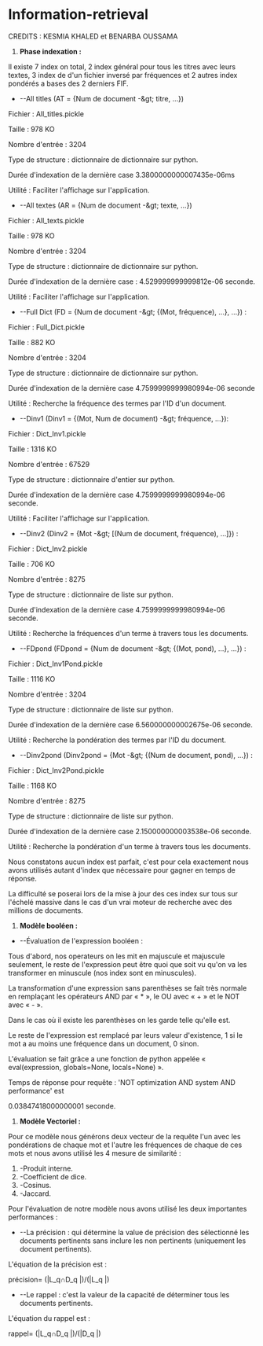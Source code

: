 # Information-retrieval
CREDITS : KESMIA KHALED et BENARBA OUSSAMA

1. **Phase indexation :**

Il existe 7 index on total, 2 index général pour tous les titres avec leurs textes, 3 index de d&#39;un fichier inversé par fréquences et 2 autres index pondérés a bases des 2 derniers FIF.

- --All titles (AT = {Num de document -\&gt; titre, …})

Fichier : All\_titles.pickle

Taille : 978 KO

Nombre d&#39;entrée : 3204

Type de structure : dictionnaire de dictionnaire sur python.

Durée d&#39;indexation de la dernière case 3.3800000000007435e-06ms

Utilité : Faciliter l&#39;affichage sur l&#39;application.

- --All textes (AR = {Num de document -\&gt; texte, …})

Fichier : All\_texts.pickle

Taille : 978 KO

Nombre d&#39;entrée : 3204

Type de structure : dictionnaire de dictionnaire sur python.

Durée d&#39;indexation de la dernière case : 4.529999999999812e-06 seconde.

Utilité : Faciliter l&#39;affichage sur l&#39;application.

- --Full Dict (FD = {Num de document -\&gt; {(Mot, fréquence), ...}, …}) :

Fichier : Full\_Dict.pickle

Taille : 882 KO

Nombre d&#39;entrée : 3204

Type de structure : dictionnaire de dictionnaire sur python.

Durée d&#39;indexation de la dernière case 4.7599999999980994e-06 seconde

Utilité : Recherche la fréquence des termes par l&#39;ID d&#39;un document.

- --Dinv1 (Dinv1 = {(Mot, Num de document) -\&gt; fréquence, …}):

Fichier : Dict\_Inv1.pickle

Taille : 1316 KO

Nombre d&#39;entrée : 67529

Type de structure : dictionnaire d&#39;entier sur python.

Durée d&#39;indexation de la dernière case 4.7599999999980994e-06 seconde.

Utilité : Faciliter l&#39;affichage sur l&#39;application.

- --Dinv2 (Dinv2 = {Mot -\&gt; [(Num de document, fréquence), ...]}) :

Fichier : Dict\_Inv2.pickle

Taille : 706 KO

Nombre d&#39;entrée : 8275

Type de structure : dictionnaire de liste sur python.

Durée d&#39;indexation de la dernière case 4.7599999999980994e-06 seconde.

Utilité : Recherche la fréquences d&#39;un terme à travers tous les documents.

- --FDpond (FDpond = {Num de document -\&gt; {(Mot, pond), ...}, …}) :

Fichier : Dict\_Inv1Pond.pickle

Taille : 1116 KO

Nombre d&#39;entrée : 3204

Type de structure : dictionnaire de liste sur python.

Durée d&#39;indexation de la dernière case 6.560000000002675e-06 seconde.

Utilité : Recherche la pondération des termes par l&#39;ID du document.

- --Dinv2pond (Dinv2pond = {Mot -\&gt; {(Num de document, pond), ...}) :

Fichier : Dict\_Inv2Pond.pickle

Taille : 1168 KO

Nombre d&#39;entrée : 8275

Type de structure : dictionnaire de liste sur python.

Durée d&#39;indexation de la dernière case 2.150000000003538e-06 seconde.

Utilité : Recherche la pondération d&#39;un terme à travers tous les documents.

Nous constatons aucun index est parfait, c&#39;est pour cela exactement nous avons utilisés autant d&#39;index que nécessaire pour gagner en temps de réponse.

La difficulté se poserai lors de la mise à jour des ces index sur tous sur l&#39;échelé massive dans le cas d&#39;un vrai moteur de recherche avec des millions de documents.

1. **Modèle booléen :**

- --Évaluation de l&#39;expression booléen :

Tous d&#39;abord, nos operateurs on les mit en majuscule et majuscule seulement, le reste de l&#39;expression peut être quoi que soit vu qu&#39;on va les transformer en minuscule (nos index sont en minuscules).

La transformation d&#39;une expression sans parenthèses se fait très normale en remplaçant les opérateurs AND par « \* », le OU avec « + » et le NOT avec « - ».

Dans le cas où il existe les parenthèses on les garde telle qu&#39;elle est.

Le reste de l&#39;expression est remplacé par leurs valeur d&#39;existence, 1 si le mot a au moins une fréquence dans un document, 0 sinon.

L&#39;évaluation se fait grâce a une fonction de python appelée « eval(expression, globals=None, locals=None) ».

Temps de réponse pour requête : &#39;NOT optimization AND system AND performance&#39; est

0.03847418000000001 seconde.

1. **Modèle Vectoriel :**

Pour ce modèle nous générons deux vecteur de la requête l&#39;un avec les pondérations de chaque mot et l&#39;autre les fréquences de chaque de ces mots et nous avons utilisé les 4 mesure de similarité :

1. -Produit interne.
2. -Coefficient de dice.
3. -Cosinus.
4. -Jaccard.

Pour l&#39;évaluation de notre modèle nous avons utilisé les deux importantes performances :

- --La précision : qui détermine la value de précision des sélectionné les documents pertinents sans inclure les non pertinents (uniquement les document pertinents).

L&#39;équation de la précision est :

précision=  (|L_q∩D_q |)/(|L_q |)


- --Le rappel : c&#39;est la valeur de la capacité de déterminer tous les documents pertinents.

L&#39;équation du rappel est :

rappel=  (|L_q∩D_q |)/(|D_q |)


 
